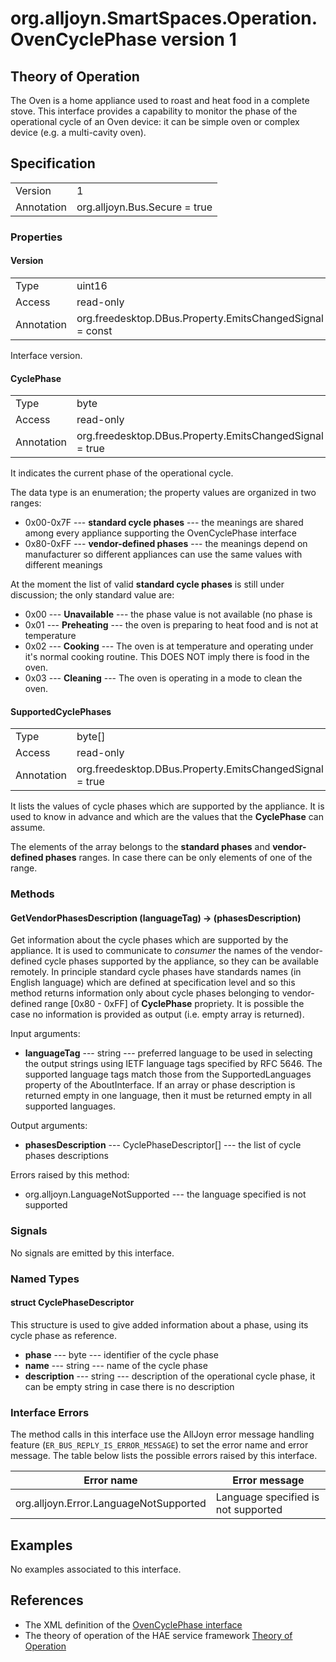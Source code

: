 # org.alljoyn.SmartSpaces.Operation.OvenCyclePhase version 1

## Theory of Operation

The Oven is a home appliance used to roast and heat food in a complete stove.
This interface provides a capability to monitor the phase of the operational 
cycle of an Oven device: it can be simple oven or complex device (e.g. a 
multi-cavity oven).

## Specification

|            |                               |
| ---------- | ----------------------------- |
| Version    | 1                             |
| Annotation | org.alljoyn.Bus.Secure = true |

### Properties

#### Version

|            |                                                         |
| ---------- | ------------------------------------------------------- |
| Type       | uint16                                                  |
| Access     | read-only                                               |
| Annotation | org.freedesktop.DBus.Property.EmitsChangedSignal = const|

Interface version.

#### CyclePhase

|            |                                                         |
| ---------- | ------------------------------------------------------- |
| Type       | byte                                                    |
| Access     | read-only                                               |
| Annotation | org.freedesktop.DBus.Property.EmitsChangedSignal = true |

It indicates the current phase of the operational cycle.

The data type is an enumeration; the property values are organized in two
ranges:

  * 0x00-0x7F --- **standard cycle phases** --- the meanings are shared among
    every appliance supporting the OvenCyclePhase interface
  * 0x80-0xFF --- **vendor-defined phases** --- the meanings depend on
    manufacturer so different appliances can use the same values with different
    meanings

At the moment the list of valid **standard cycle phases** is still under
discussion; the only standard value are:
  * 0x00 --- **Unavailable** --- the phase value is not available (no phase is
  * 0x01 --- **Preheating** --- the oven is preparing to heat food and is not at
    temperature
  * 0x02 --- **Cooking** --- The oven is at temperature and operating under it's
normal cooking routine.  This DOES NOT imply there is food in the oven.
  * 0x03 --- **Cleaning** --- The oven is operating in a mode to clean the oven.

#### SupportedCyclePhases

|            |                                                          |
| ---------- | -------------------------------------------------------- |
| Type       | byte[]                                                   |
| Access     | read-only                                                |
| Annotation | org.freedesktop.DBus.Property.EmitsChangedSignal = true  |

It lists the values of cycle phases which are supported by the appliance.
It is used to know in advance and which are the values that the **CyclePhase**
can assume.

The elements of the array belongs to the **standard phases** and
**vendor-defined phases** ranges. In case there can be only elements of one of
the range.


### Methods

#### GetVendorPhasesDescription (languageTag) -> (phasesDescription)

Get information about the cycle phases which are supported by the appliance.
It is used to communicate to _consumer_ the names of the vendor-defined cycle
phases supported by the appliance, so they can be available remotely.
In principle standard cycle phases have standards names (in English language)
which are defined at specification level and so this method returns information
only about cycle phases belonging to vendor-defined range [0x80 - 0xFF] of
**CyclePhase** propriety.
It is possible the case no information is provided as output (i.e. empty array
is returned).

Input arguments:

* **languageTag** --- string --- preferred language to be used in selecting 
the output strings using IETF language tags specified by RFC 5646.  The supported 
language tags match those from the SupportedLanguages property of the 
AboutInterface.  If an array or phase description is returned empty in one 
language, then it must be returned empty in all supported languages.

Output arguments:

  * **phasesDescription** --- CyclePhaseDescriptor[] --- the list of cycle phases
    descriptions

Errors raised by this method:

  * org.alljoyn.LanguageNotSupported --- the language specified is not supported

### Signals

No signals are emitted by this interface.

### Named Types

#### struct CyclePhaseDescriptor

This structure is used to give added information about a phase, using its
cycle phase as reference.

  * **phase** --- byte --- identifier of the cycle phase
  * **name** --- string --- name of the cycle phase
  * **description** --- string --- description of the operational cycle phase,
    it can be empty string in case there is no description

### Interface Errors

The method calls in this interface use the AllJoyn error message handling
feature (`ER_BUS_REPLY_IS_ERROR_MESSAGE`) to set the error name and error
message. The table below lists the possible errors raised by this interface.

| Error name                                                    | Error message                                     |
|---------------------------------------------------------------|---------------------------------------------------|
| org.alljoyn.Error.LanguageNotSupported                        | Language specified is not supported               |

## Examples

No examples associated to this interface.

## References

  * The XML definition of the [OvenCyclePhase interface](OvenCyclePhase-v1.xml)
  * The theory of operation of the HAE service framework [Theory of Operation](/org.alljoyn.SmartSpaces/theory-of-operation-v1)
